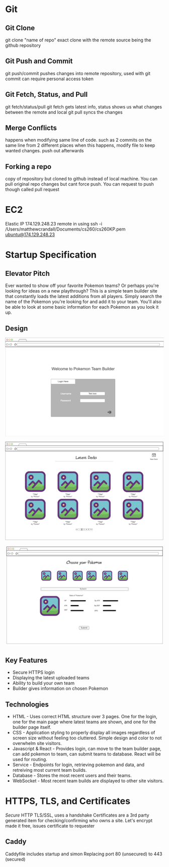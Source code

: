 # Git

## Git Clone
git clone "name of repo"
exact clone with the remote source being the github repository

## Git Push and Commit
git push/commit
pushes changes into remote repository, used with git commit
can require personal access token

## Git Fetch, Status, and Pull
git fetch/status/pull
git fetch gets latest info, status shows us what changes between the remote and local
git pull syncs the changes

## Merge Conflicts
happens when modifying same line of code. such as 2 commits on the same line from 2 different places
when this happens, modify file to keep wanted changes. push out afterwards

## Forking a repo
copy of repository but cloned to github instead of local machine. 
You can pull original repo changes but cant force push. You can request to push though called pull request


# EC2
Elastic IP 174.129.248.23
remote in using ssh -i /Users/matthewcrandall/Documents/cs260/cs260KP.pem ubuntu@174.129.248.23


# Startup Specification

## Elevator Pitch
Ever wanted to show off your favorite Pokemon teams? Or perhaps you're looking for ideas on a new playthrough? This is a simple team builder site that constantly loads the latest additions from all players. Simply search the name of the Pokemon you're looking for and add it to your team. You'll also be able to look at some basic information for each Pokemon as you look it up. 

## Design
![Rough mockup of the login page](https://github.com/mcran127/startup/blob/main/cs260Login.png)

![Rough mockup of the main page](https://github.com/mcran127/startup/blob/main/cs260Main.png)

![Rough mockup of the team builder page](https://github.com/mcran127/startup/blob/main/cs260Builder.png)

## Key Features
- Secure HTTPS login
- Displaying the latest uploaded teams
- Ability to build your own team
- Builder gives information on chosen Pokemon

## Technologies

- HTML - Uses correct HTML structure over 3 pages. One for the login, one for the main page where latest teams are shown, and one for the builder page itself.
- CSS - Application styling to properly display all images regardless of screen size without feeling too cluttered. Simple design and color to not overwhelm site visitors.
- Javascript & React - Provides login, can move to the team builder page, can add pokemon to team, can submit teams to database. React will be used for routing.
- Service - Endpoints for login, retrieving pokemon and data, and retreiving most current team builds.
- Database - Stores the most recent users and their teams.
- WebSocket - Most recent team builds are displayed to other site visitors.


# HTTPS, TLS, and Certificates

*Secure* HTTP
TLS/SSL, uses a handshake
Certificates are a 3rd party generated item for checking/confirming who owns a site. Let's encrypt made it free, issues certificate to requester

## Caddy

Caddyfile includes startup and simon
Replacing port 80 (unsecured) to 443 (secured)